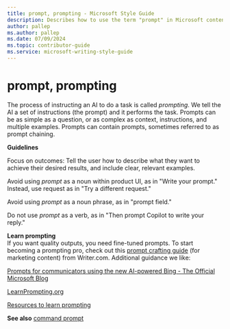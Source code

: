 ```yaml
---
title: prompt, prompting - Microsoft Style Guide
description: Describes how to use the term "prompt" in Microsoft content and how to create better prompts.
author: pallep
ms.author: pallep
ms.date: 07/09/2024
ms.topic: contributor-guide
ms.service: microsoft-writing-style-guide
---
```


# prompt, prompting

The process of instructing an AI to do a task is called *prompting*. We tell the AI a set of instructions (the prompt) and it performs the task. Prompts can be as simple as a question, or as complex as context, instructions, and multiple examples. Prompts can contain prompts, sometimes referred to as prompt chaining.

**Guidelines**

Focus on outcomes: Tell the user how to describe what they want to achieve their desired results, and include clear, relevant examples. 

Avoid using *prompt* as a noun within product UI, as in "Write your prompt." Instead, use request as in "Try a different request."

Avoid using *prompt* as a noun phrase, as in "prompt field."

Do not use *prompt* as a verb, as in "Then prompt Copilot to write your reply." 

**Learn prompting**  
If you want quality outputs, you need fine-tuned prompts. To start becoming a prompting pro, check out this [prompt crafting guide](https://writer.com/guides/prompt-crafting/#:~:text=Prompt%20crafting%20%5B%E2%80%98prahmpt%20kraft-ing%E2%80%99%5D%20The%20art%20of%20succinctly,ideation%20and%20planning%20to%20production%2C%20repurposing%2C%20and%20distribution) (for marketing content) from Writer.com. Additional guidance we like:

[Prompts for communicators using the new AI-powered Bing - The Official Microsoft Blog](https://blogs.microsoft.com/blog/2023/03/16/prompts-for-communicators-using-the-new-ai-powered-bing/)

[LearnPrompting.org](https://learnprompting.org/)

[Resources to learn prompting](https://learnprompting.org/docs/additional)

**See also**  [command prompt](~/a-z-word-list-term-collections/c/command-prompt.md)

